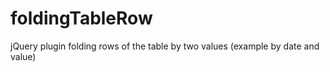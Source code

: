 # foldingTableRow
jQuery plugin folding rows of the table by two values (example by date and value)
